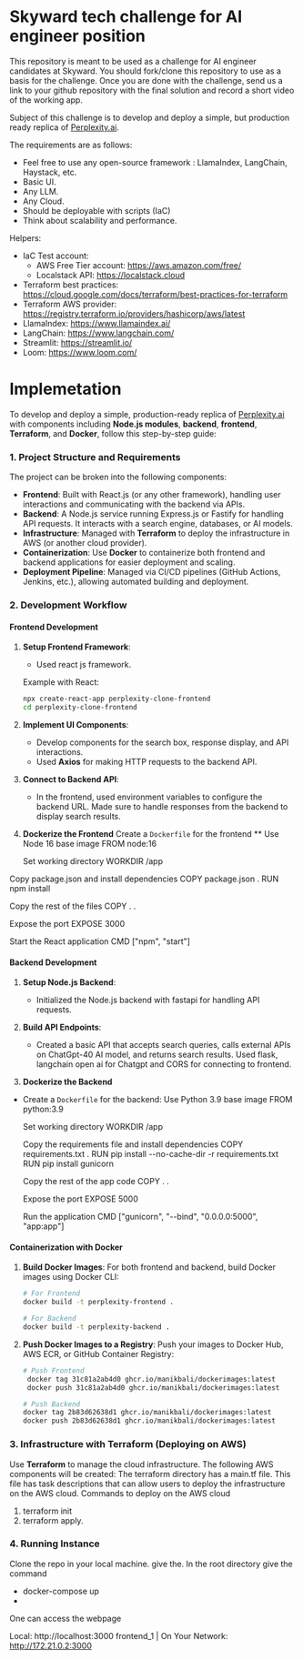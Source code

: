 # Skyward tech challenge for AI engineer position

This repository is meant to be used as a challenge for AI engineer candidates at Skyward.
You should fork/clone this repository to use as a basis for the challenge. Once you are done with the challenge, send us a link to your github repository with the final solution and record a short video of the working app.

Subject of this challenge is to develop and deploy a simple, but production ready replica of [Perplexity.ai](https://www.perplexity.ai/).

The requirements are as follows:
* Feel free to use any open-source framework : LlamaIndex, LangChain, Haystack, etc.
* Basic UI.
* Any LLM.
* Any Cloud.
* Should be deployable with scripts (IaC)
* Think about scalability and performance.<br>



Helpers:

- IaC Test account:
  - AWS Free Tier account: <https://aws.amazon.com/free/>
  - Localstack API: <https://localstack.cloud>
- Terraform best practices: <https://cloud.google.com/docs/terraform/best-practices-for-terraform>
- Terraform AWS provider: <https://registry.terraform.io/providers/hashicorp/aws/latest>
- LlamaIndex: <https://www.llamaindex.ai/>
- LangChain: <https://www.langchain.com/>
- Streamlit: <https://streamlit.io/>
- Loom: <https://www.loom.com/>


# Implemetation
To develop and deploy a simple, production-ready replica of [Perplexity.ai](https://www.perplexity.ai/) with components including **Node.js modules**, **backend**, **frontend**, **Terraform**, and **Docker**, follow this step-by-step guide:

### 1. **Project Structure and Requirements**

The project can be broken into the following components:

- **Frontend**: Built with React.js (or any other framework), handling user interactions and communicating with the backend via APIs.
- **Backend**: A Node.js service running Express.js or Fastify for handling API requests. It interacts with a search engine, databases, or AI models.
- **Infrastructure**: Managed with **Terraform** to deploy the infrastructure in AWS (or another cloud provider).
- **Containerization**: Use **Docker** to containerize both frontend and backend applications for easier deployment and scaling.
- **Deployment Pipeline**: Managed via CI/CD pipelines (GitHub Actions, Jenkins, etc.), allowing automated building and deployment.

### 2. **Development Workflow**

#### **Frontend Development**

1. **Setup Frontend Framework**:
   - Used react js framework.
   
   Example with React:
   ```bash
   npx create-react-app perplexity-clone-frontend
   cd perplexity-clone-frontend
   ```

2. **Implement UI Components**:
   - Develop components for the search box, response display, and API interactions.
   - Used **Axios**  for making HTTP requests to the backend API.

3. **Connect to Backend API**:
   - In the frontend, used environment variables to configure the backend URL. Made sure to handle responses from the backend to display search results.

4. **Dockerize the Frontend**
   Create a `Dockerfile` for the frontend
   ** Use Node 16 base image
   FROM node:16

   Set working directory
   WORKDIR /app

  Copy package.json and install dependencies
  COPY package.json .
  RUN npm install

  Copy the rest of the files
  COPY . .

  Expose the port
  EXPOSE 3000

  Start the React application
  CMD ["npm", "start"]

#### **Backend Development**  

1. **Setup Node.js Backend**:
   - Initialized the Node.js backend with fastapi for handling API requests.


2. **Build API Endpoints**:
   - Created a basic API that accepts search queries, calls external APIs on ChatGpt-40 AI model, and returns search results. Used flask, langchain open ai for Chatgpt and CORS for connecting to frontend.

3. **Dockerize the Backend**
  - Create a `Dockerfile` for the backend:
    Use Python 3.9 base image
    FROM python:3.9

    Set working directory
    WORKDIR /app

    Copy the requirements file and install dependencies
    COPY requirements.txt .
    RUN pip install --no-cache-dir -r requirements.txt
    RUN pip install gunicorn

    Copy the rest of the app code
    COPY . .

    Expose the port
    EXPOSE 5000

    Run the application
    CMD ["gunicorn", "--bind", "0.0.0.0:5000", "app:app"]
  

#### **Containerization with Docker**

1. **Build Docker Images**:
   For both frontend and backend, build Docker images using Docker CLI:
   ```bash
   # For Frontend
   docker build -t perplexity-frontend .

   # For Backend
   docker build -t perplexity-backend .
   ```

2. **Push Docker Images to a Registry**:
   Push your images to Docker Hub, AWS ECR, or GitHub Container Registry:
   ```bash
   # Push Frontend
    docker tag 31c81a2ab4d0 ghcr.io/manikbali/dockerimages:latest
    docker push 31c81a2ab4d0 ghcr.io/manikbali/dockerimages:latest

   # Push Backend
   docker tag 2b83d62638d1 ghcr.io/manikbali/dockerimages:latest
   docker push 2b83d62638d1 ghcr.io/manikbali/dockerimages:latest

   ```

### 3. **Infrastructure with Terraform (Deploying on AWS)**

Use **Terraform** to manage the cloud infrastructure. The following AWS components will be created:
  The terraform directory has a main.tf file. This file has task descriptions that can allow users to deploy the infrastructure on the AWS cloud.
  Commands to deploy on the AWS cloud 
  1. terraform init
  2. terraform apply.
  

### 4. **Running Instance**

Clone the repo in your local machine.
give the. In the root directory give the command 
- docker-compose up
- 
One can access the webpage 

Local:            http://localhost:3000
frontend_1  |   On Your Network:  http://172.21.0.2:3000
